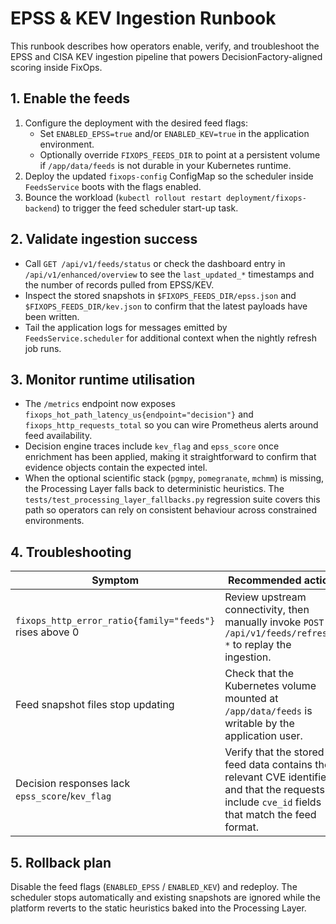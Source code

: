 # EPSS & KEV Ingestion Runbook

This runbook describes how operators enable, verify, and troubleshoot the EPSS and CISA KEV ingestion pipeline that powers DecisionFactory-aligned scoring inside FixOps.

## 1. Enable the feeds

1. Configure the deployment with the desired feed flags:
   - Set `ENABLED_EPSS=true` and/or `ENABLED_KEV=true` in the application environment.
   - Optionally override `FIXOPS_FEEDS_DIR` to point at a persistent volume if `/app/data/feeds` is not durable in your Kubernetes runtime.
2. Deploy the updated `fixops-config` ConfigMap so the scheduler inside `FeedsService` boots with the flags enabled.
3. Bounce the workload (`kubectl rollout restart deployment/fixops-backend`) to trigger the feed scheduler start-up task.

## 2. Validate ingestion success

- Call `GET /api/v1/feeds/status` or check the dashboard entry in `/api/v1/enhanced/overview` to see the `last_updated_*` timestamps and the number of records pulled from EPSS/KEV.
- Inspect the stored snapshots in `$FIXOPS_FEEDS_DIR/epss.json` and `$FIXOPS_FEEDS_DIR/kev.json` to confirm that the latest payloads have been written.
- Tail the application logs for messages emitted by `FeedsService.scheduler` for additional context when the nightly refresh job runs.

## 3. Monitor runtime utilisation

- The `/metrics` endpoint now exposes `fixops_hot_path_latency_us{endpoint="decision"}` and `fixops_http_requests_total` so you can wire Prometheus alerts around feed availability.
- Decision engine traces include `kev_flag` and `epss_score` once enrichment has been applied, making it straightforward to confirm that evidence objects contain the expected intel.
- When the optional scientific stack (`pgmpy`, `pomegranate`, `mchmm`) is missing, the Processing Layer falls back to deterministic heuristics. The `tests/test_processing_layer_fallbacks.py` regression suite covers this path so operators can rely on consistent behaviour across constrained environments.

## 4. Troubleshooting

| Symptom | Recommended action |
| --- | --- |
| `fixops_http_error_ratio{family="feeds"}` rises above 0 | Review upstream connectivity, then manually invoke `POST /api/v1/feeds/refresh-*` to replay the ingestion. |
| Feed snapshot files stop updating | Check that the Kubernetes volume mounted at `/app/data/feeds` is writable by the application user. |
| Decision responses lack `epss_score`/`kev_flag` | Verify that the stored feed data contains the relevant CVE identifiers and that the requests include `cve_id` fields that match the feed format. |

## 5. Rollback plan

Disable the feed flags (`ENABLED_EPSS` / `ENABLED_KEV`) and redeploy. The scheduler stops automatically and existing snapshots are ignored while the platform reverts to the static heuristics baked into the Processing Layer.

